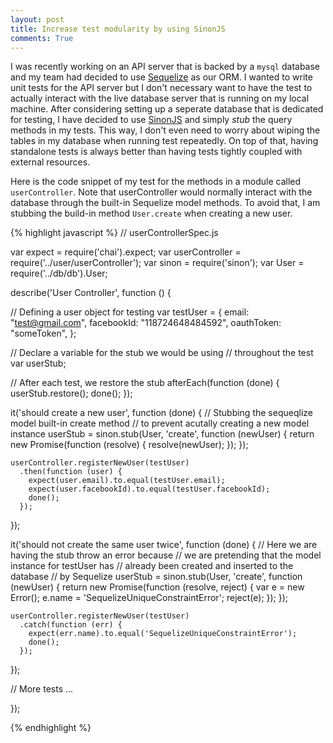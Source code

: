 ```yaml
---
layout: post
title: Increase test modularity by using SinonJS
comments: True
---
```

I was recently working on an API server that is backed by a `mysql` database and my team had decided to use [Sequelize](http://sequelize.readthedocs.org/en/latest/) as our ORM. I wanted to write unit tests for the API server but I don't necessary want to have the test to actually interact with the live database server that is running on my local machine. After considering setting up a seperate database that is dedicated for testing, I have decided to use [SinonJS](http://sinonjs.org/docs/#stubs) and simply *stub* the query methods in my tests. This way, I don't even need to worry about wiping the tables in my database when running test repeatedly. On top of that, having standalone tests is always better than having tests tightly coupled with external resources.

Here is the code snippet of my test for the methods in a module called `userController`. Note that userController would normally interact with the database through the built-in Sequelize model methods. To avoid that, I am stubbing the build-in method `User.create` when creating a new user.

{% highlight javascript %}
// userControllerSpec.js

var expect = require('chai').expect;
var userController = require('../user/userController');
var sinon = require('sinon');
var User = require('../db/db').User;

describe('User Controller', function () {

  // Defining a user object for testing
  var testUser = {
                email: "test@gmail.com",
                facebookId: "118724648484592",
                oauthToken: "someToken",
              };

  // Declare a variable for the stub we would be using 
  // throughout the test
  var userStub;

  // After each test, we restore the stub
  afterEach(function (done) {
    userStub.restore();
    done();
  });

  it('should create a new user', function (done) {
    // Stubbing the sequeqlize model built-in create method
    // to prevent acutally creating a new model instance
    userStub = sinon.stub(User, 'create', function (newUser) {
      return new Promise(function (resolve) {
        resolve(newUser);
      });
    });

    userController.registerNewUser(testUser)
      .then(function (user) {
        expect(user.email).to.equal(testUser.email);
        expect(user.facebookId).to.equal(testUser.facebookId);
        done();
      });
  });

  it('should not create the same user twice', function (done) {
    // Here we are having the stub throw an error because 
    // we are pretending that the model instance for testUser has
    // already been created and inserted to the database 
    // by Sequelize
    userStub = sinon.stub(User, 'create', function (newUser) {
      return new Promise(function (resolve, reject) {
        var e = new Error();
        e.name = 'SequelizeUniqueConstraintError';
        reject(e);
      });
    });

    userController.registerNewUser(testUser)
      .catch(function (err) {
        expect(err.name).to.equal('SequelizeUniqueConstraintError');
        done();
      });
  });

  // More tests ...

});

{% endhighlight %}

